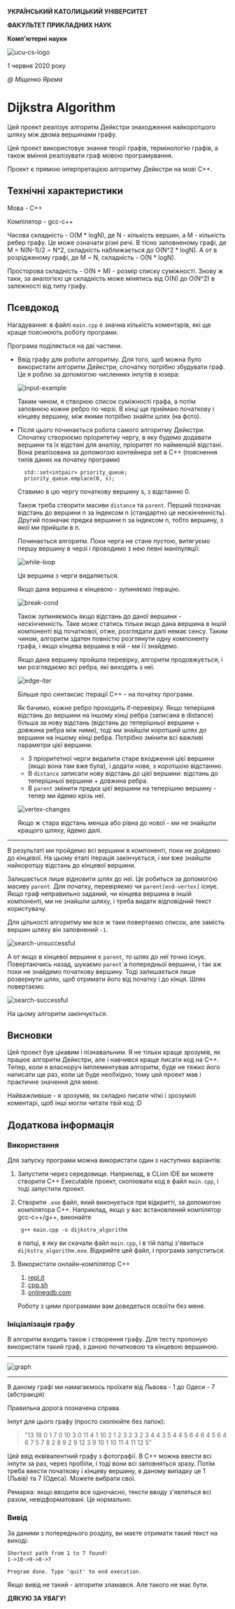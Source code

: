 **УКРАЇНСЬКИЙ КАТОЛИЦЬКИЙ УНІВЕРСИТЕТ**

**ФАКУЛЬТЕТ ПРИКЛАДНИХ НАУК**

**Комп'ютерні науки**

![ucu-cs-logo](images/ucu_cs_logo.png)

1 червня 2020 року

*@ Міщенко Ярема*

# Dijkstra Algorithm

Цей проект реалізує алгоритм Дейкстри знаходження найкоротшого
шляху між двома вершинами графу.

Цей проект використовує знання теорії графів, термінологію графів, а також вміння реалізувати граф мовою програмування.

Проект є прямою інтерпретацією алгоритму Дейкстри на мові C++.

## Технічні характеристики

Мова - С++

Компілятор - gcc-c++

Часова складність - O(M * logN), де N - кількість вершин, а M - кількість ребер графу.
Це може означати різні речі. В тісно заповненому графі, де M = N(N-1)/2 ~ N^2, складність наближається до O(N^2 * logN).
А от в розрідженому графі, де M ~ N, складність - O(N * logN).

Просторова складність - O(N + M) - розмір списку суміжності. Знову ж таки, за аналогією ця складність може мінятись
від O(N) до O(N^2) в залежності від типу графу.

## Псевдокод

Нагадування: в файлі `main.cpp` є значна кількість коментарів, які ще краще пояснюють роботу програми.

Програма поділяється на дві частини.

- Ввід графу для роботи алгоритму.
Для того, щоб можна було використати алгоритм Дейкстри, спочатку потрібно збудувати граф.
Це я роблю за допомогою численних інпутів в юзера:

    ![input-example](images/input-image.png)

    Таким чином, я створюю список суміжності графа, а потім заповнюю кожне ребро по черзі.
    В кінці ще приймаю початкову і кінцеву вершину, між якими потрібно знайти шлях (на фото).

- Після цього починається робота самого алгоритму Дейкстри.
Спочатку створюємо пріоритетну чергу, в яку будемо додавати вершини та їх відстані для аналізу,
пріоритет по найменшій відстані. Вона реалізована за допомогою контейнера set в С++
(пояснення типів даних на початку програми)

        std::set<intpair> priority_queue;
        priority_queue.emplace(0, s);

    Ставимо в цю чергу початкову вершину s, з відстанню 0.
    
    Також треба створити масиви `distance` та `parent`. Перший позначає відстань до вершини n за індексом n
    (стандартно це нескінченність).
    Другий позначає предка вершини n за індексом n, тобто вершину, з якої ми прийшли в n.
    
    Починається алгоритм. Поки черга не стане пустою, витягуємо першу вершину в черзі
    і проводимо з нею певні маніпуляції:
    
    ![while-loop](images/while-loop.png)

    Ця вершина з черги видаляється.
    
    Якщо дана вершина є кінцевою - зупиняємо ітерацію.

    ![break-cond](images/break-condition.png)
    
    Також зупиняємось якщо відстань до даної вершини - нескінченність.
    Таке може статись тільки якщо дана вершина в іншій компоненті від початкової, отже,
    розглядати далі немає сенсу.
    Таким чином, алгоритм здатен повністю розглянути одну компоненту графа, і якщо кінцева вершина в ній -
    ми її знайдемо.
    
    Якщо дана вершину пройшла перевірку, алгоритм продовжується,
    і ми розглядаємо всі ребра, які виходять з неї.

    ![edge-iter](images/edge-iteration.png)

    Більше про синтаксис ітерації С++ - на початку програми.
    
    Як бачимо, кожне ребро проходить if-перевірку.
    Якщо теперішня відстань до вершини на іншому кінці ребра (записана в distance) більша за нову відстань
    (відстань до теперішньої вершини + довжина ребра між ними), тоді ми знайшли коротший шлях
    до вершини на іншому кінці ребра. Потрібно змінити всі важливі параметри цієї вершини.
    - З пріоритетної черги видалити старе входження цієї вершини (якщо вона там вже була),
    і додати нове, з коротшою відстанню.
    - В `distance` записати нову відстань до цієї вершини: відстань до теперішньої вершини + довжина ребра.
    - В `parent` змінити предка цієї вершини на теперішню вершину - тепер ми йдемо крізь неї.
    
    ![vertex-changes](images/vertex-changes.png)
    
    Якщо ж стара відстань менша або рівна до нової - ми не знайшли кращого шляху, йдемо далі.

---

В результаті ми пройдемо всі вершини в компоненті, поки не дойдемо до кінцевої.
На цьому етапі ітерація закінчується, і ми вже знайшли найкоротшу відстань до кінцевої вершини.

Залишається лише відновити шлях до неї. Це робиться за допомогою масиву `parent`.
Для початку, перевіряємо чи `parent[end-vertex]` існує. Якщо граф неправильно заданий,
чи кінцева вершина в іншій компоненті, ми не знайшли шляху, і треба видати відповідний текст користувачу.

Для цільності алгоритму ми все ж таки повертаємо список, але замість вершин шляху він заповнений `-1`.

![search-unsuccessful](images/path-not-found3.png)

А от якщо в кінцевої вершини є `parent`, то шлях до неї точно існує.
Повертаючись назад, шукаємо `parent`\`а попередньої вершини, і так аж поки не знайдемо початкову вершину.
Тоді залишається лише розвернути шлях, щоб отримати його від початку і до кінця. Шлях повертаємо.

![search-successful](images/path-found.png)

На цьому алгоритм закінчується.

## Висновки

Цей проект був цікавим і пізнавальним. Я не тільки краще зрозумів, як працює алгоритм Дейкстри,
але і навчився краще писати код на С++. Тепер, коли я власноруч імплементував алгоритм,
буде не тяжко його написати ще раз, коли це буде необхідно, тому цей проект мав і практичне значення для мене.

Найважливіше - я зрозумів, як складно писати чіткі і зрозумілі коментарі, щоб інші могли читати твій код :D

## Додаткова інформація

### Використання

Для запуску програми можна використати один з наступних варіантів:
1. Запустити через середовище. Наприклад, в CLion IDE ви можете створити C++ Executable проект,
скопіювати код в файл `main.cpp`, і тоді запустити проект.
2. Створити `.exe` файл, який виконується при відкритті, за допомогою компілятора C++.
Наприклад, якщо у вас встановлений компілятор gcc-c++/g++, виконайте

        g++ main.cpp -o dijkstra_algorithm

    в папці, в яку ви скачали файл `main.cpp`, і в тій папці з'явиться `dijkstra_algorithm.exe`.
Відкрийте цей файл, і програма запуститься.
3. Використати онлайн-компілятор C++
    1. [repl.it](https://repl.it/languages/cpp)
    2. [cpp.sh](http://cpp.sh/)
    3. [onlinegdb.com](https://www.onlinegdb.com/online_c++_compiler)
    
    Роботу з цими програмами вам доведеться освоїти без мене.

### Ініціалізація графу

В алгоритм входить також і створення графу. Для тесту пропоную використати такий граф,
з даною початковою та кінцевою вершиною.

---

![graph](images/test_graph.jpg)

---

В даному графі ми намагаємось проїхати від Львова - 1 до Одеси - 7 (абстракція)

Правильна дорога позначена справа.

Інпут для цього графу (просто скопіюйте без лапок):

> "13 18 0 1 7 0 10 3 0 11 4 1 10 2 1 2 3 2 3 2 3 4 4 3 5 4 4 5 6 4 6 4 5 6 4 6 7 5 7 8 2 8 9 2 9 12 3 9 10 1 10 11 4 11 12 5"

Цей ввід еквівалентний графу з фотографії.
В С++ можна ввести всі інпути за раз, через пробіли, і тоді вони всі заповняться зразу.
Потім треба ввести початкову і кінцеву вершину, в даному випадку це 1 (Львів) та 7 (Одеса).
Можете вибрати свої.

Ремарка: якщо вводити все одночасно, тексти вводу з'являться всі разом, невідформатовані. Це нормально.

### Вивід

За даними з попереднього розділу, ви маєте отримати такий текст на виході:

    Shortest path from 1 to 7 found!
    1->10->9->8->7
    
    Program done. Type 'quit' to end execution.

Якщо вивід не такий - алгоритм зламався. Але такого не має бути.


**ДЯКУЮ ЗА УВАГУ!**